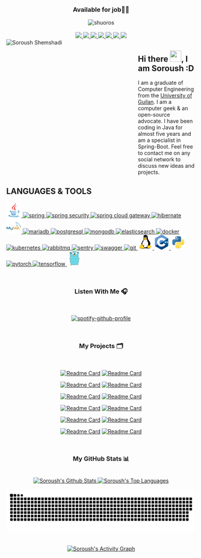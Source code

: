 <div align="center">
    <h3>
        Available for job👨‍💻
    </h3>
    <img src="https://komarev.com/ghpvc/?username=shuoros&label=Profile%20views&color=orange&style=flat" alt="shuoros" /> 
    </br>
    </br>
    <a href="https://www.linkedin.com/in/shuoros/">
      		<img src="https://badgify.thex.solutions/api/badge/link?title=Soroush%20Shemshadi&icon=linkedin&size=s&bg=0072b1" />
    </a>
    <a href="https://www.twitter.com/shuoros/">
      		<img src="https://badgify.thex.solutions/api/badge/link?title=shuoros&icon=twitter&size=s&bg=1d8296" />
    </a>
	<a href="https://stackoverflow.com/story/shuoros">
      		<img src="https://badgify.thex.solutions/api/badge/link?title=Soroush%20Shemshadi%2011121568&icon=stack-overflow&size=s&bg=f48024" />
    </a>
    <a href="https://discord.com/users/shuoros#5896">
      		<img src="https://badgify.thex.solutions/api/badge/link?title=shuoros%235896&icon=discord&size=s&bg=585abf" />
    </a>
    <a href="https://steamcommunity.com/profiles/76561199035818916/">
      		<img src="https://badgify.thex.solutions/api/badge/link?title=shuoros&icon=steam&size=s&bg=2A475E" />
    </a>
    <a href="https://open.spotify.com/user/8eok1ds4tefumj3m7l88ie6t4?si=eSKACvnOS6m37KBypnfn9w&utm_source=copy-link&dl_branch=1">
      		<img src="https://badgify.thex.solutions/api/badge/link?title=My%20Favorite%20Songs&icon=spotify&size=s&bg=1ED760" />
    </a>
    <a href="https://shuoros.github.io">
      		<img src="https://badgify.thex.solutions/api/badge/link?title=My%20CV&icon=file&size=s&bg=lavender&color=white" />
    </a>
</div>

<img align="left" width="350" height="350" alt="Soroush Shemshadi" src="https://user-images.githubusercontent.com/45015114/180130098-ecb91fe6-6cf9-4f00-9f7c-48c342cd44eb.svg"/>

<h2>Hi there <img src="https://raw.githubusercontent.com/MartinHeinz/MartinHeinz/master/wave.gif" width=30px, height=30px />, I am Soroush :D</h2>

I am a graduate of Computer Engineering from the [University of Guilan](https://guilan.ac.ir/en/home). I am a computer geek & an open-source advocate. I have been coding in Java for almost five years and am a specialist in Spring-Boot. Feel free to contact me on any social network to discuss new ideas and projects.

## LANGUAGES & TOOLS

<p align="left">
    <a href="https://www.java.com" target="_blank"> 
        <img src="https://raw.githubusercontent.com/devicons/devicon/master/icons/java/java-original.svg" alt="java" width="40" height="40"/> 
    </a> 
    <a href="https://spring.io/" target="_blank"> 
        <img src="https://user-images.githubusercontent.com/45015114/180040979-fadaf376-014f-477e-946c-7f359cd31d52.png" alt="spring" width="40" height="40"/> 
    </a> 
    <a href="https://spring.io/projects/spring-security" target="_blank"> 
        <img src="https://user-images.githubusercontent.com/45015114/180132794-263309e5-23b1-4d7a-8acc-a28b42b2cbf1.png" alt="spring security" width="40" height="40"/> 
    </a>
    <a href="https://spring.io/projects/spring-cloud-gateway" target="_blank"> 
        <img src="https://user-images.githubusercontent.com/45015114/180133638-4e8591ca-aee8-4222-8994-792508bfd557.png" alt="spring cloud gateway" width="40" height="40"/> 
    </a>
    <a href="https://hibernate.org/" target="_blank"> 
        <img src="https://user-images.githubusercontent.com/45015114/180132140-39f225c8-57a5-40d2-bf6a-130ab40bfd62.svg" alt="hibernate" width="40" height="40"/> 
    </a> 
    <a href="https://www.mysql.com/" target="_blank"> 
        <img src="https://raw.githubusercontent.com/devicons/devicon/master/icons/mysql/mysql-original-wordmark.svg" alt="mysql" width="40" height="40"/> 
    </a> 
    <a href="https://mariadb.org/" target="_blank"> 
        <img src="https://user-images.githubusercontent.com/45015114/180131655-f8520b8d-8505-4c88-9233-de01425d9dc2.png" alt="mariadb" width="40" height="40"/> 
    </a> 
    <a href="https://www.postgresql.org/" target="_blank"> 
        <img src="https://user-images.githubusercontent.com/45015114/180042076-baf2a571-771f-4ec9-9ca0-057333fb9614.png" alt="postgresql" width="40" height="40"/> 
    </a> 
    <a href="https://www.mongodb.com/" target="_blank"> 
        <img src="https://user-images.githubusercontent.com/45015114/180130951-e24b0d8e-f69d-48a6-9f72-d2fab9f4c126.png" alt="mongodb" width="40" height="40"/> 
    </a> 
    <a href="https://www.elastic.co/" target="_blank"> 
        <img src="https://user-images.githubusercontent.com/45015114/180133836-61468f9e-2b9c-4137-b872-e5c275cfc370.png" alt="elasticsearch" width="40" height="40"/> 
    </a> 
    <a href="https://www.docker.com/" target="_blank"> 
        <img src="https://user-images.githubusercontent.com/45015114/180131267-df9a13c0-ad6b-403a-9caf-0acc3af39854.png" alt="docker" width="40" height="40"/> 
    </a> 
    <a href="https://kubernetes.io/" target="_blank"> 
        <img src="https://user-images.githubusercontent.com/45015114/180131774-1bd4306b-d8c0-49e6-b36b-96079940e4c7.png" alt="kubernetes" width="40" height="40"/> 
    </a> 
    <a href="https://www.rabbitmq.com/" target="_blank"> 
        <img src="https://user-images.githubusercontent.com/45015114/180131946-1d605e73-0db0-4985-a67c-a4622350e378.png" alt="rabbitmq" width="40" height="40"/> 
    </a> 
    <a href="https://sentry.io/" target="_blank"> 
        <img src="https://user-images.githubusercontent.com/45015114/180134321-52cb5f20-9e6b-41b4-8245-10fc32b62eb0.png" alt="sentry" width="40" height="40"/> 
    </a>
    <a href="https://swagger.io/" target="_blank"> 
        <img src="https://user-images.githubusercontent.com/45015114/180134387-aa942e52-b4bc-4740-b668-10759198994b.png" alt="swagger" width="40" height="40"/> 
    </a>
    <a href="https://git-scm.com/" target="_blank"> 
        <img src="https://www.vectorlogo.zone/logos/git-scm/git-scm-icon.svg" alt="git" width="40" height="40"/> 
    </a> 
    <a href="https://www.linux.org/" target="_blank"> 
        <img src="https://raw.githubusercontent.com/devicons/devicon/master/icons/linux/linux-original.svg" alt="linux" width="40" height="40"/> 
    </a> 
    <a href="https://cplusplus.com/" target="_blank"> 
        <img src="https://raw.githubusercontent.com/devicons/devicon/master/icons/cplusplus/cplusplus-original.svg" alt="cplusplus" width="40" height="40"/> 
    </a> 
    <a href="https://www.python.org" target="_blank"> 
        <img src="https://raw.githubusercontent.com/devicons/devicon/master/icons/python/python-original.svg" alt="python" width="40" height="40"/> 
    </a> 
    <a href="https://pytorch.org/" target="_blank"> 
        <img src="https://www.vectorlogo.zone/logos/pytorch/pytorch-icon.svg" alt="pytorch" width="40" height="40"/> 
    </a> 
    <a href="https://www.tensorflow.org" target="_blank"> 
        <img src="https://www.vectorlogo.zone/logos/tensorflow/tensorflow-icon.svg" alt="tensorflow" width="40" height="40"/> 
    </a> 
    <a href="https://golang.org" target="_blank"> 
        <img src="https://raw.githubusercontent.com/devicons/devicon/master/icons/go/go-original.svg" alt="go" width="40" height="40"/> 
    </a> 
</p>

<br/>

<div align="center">
    <h3>Listen With Me 🎧</h3>
</div>
<br/>

<div align="center">
    
[![spotify-github-profile](https://spotify-github-profile.vercel.app/api/view?uid=31ycl27hmhtxniscnagdkknh7nw4&cover_image=true&theme=novatorem&bar_color=ff6600&bar_color_cover=false)](https://spotify-github-profile.vercel.app/api/view?uid=31ycl27hmhtxniscnagdkknh7nw4&redirect=true)
    
</div>
<br/>
<div align="center">
    <h3>My Projects 🗂</h3>
    <br/>
    
[![Readme Card](https://github-readme-stats.vercel.app/api/pin/?username=shuoros&repo=badgify&theme=slateorange&hide_border=true)](https://github.com/shuoros/badgify)
[![Readme Card](https://github-readme-stats.vercel.app/api/pin/?username=shuoros&repo=ecommercy&theme=slateorange&hide_border=true)](https://github.com/shuoros/ecommercy)

[![Readme Card](https://github-readme-stats.vercel.app/api/pin/?username=smoothy-project&repo=smoothy&theme=slateorange&hide_border=true)](https://github.com/smoothy-project/smoothy)
[![Readme Card](https://github-readme-stats.vercel.app/api/pin/?username=shuoros&repo=do-it-bot&theme=slateorange&hide_border=true)](https://github.com/shuoros/do-it-bot)

[![Readme Card](https://github-readme-stats.vercel.app/api/pin/?username=shuoros&repo=pepe-party&theme=slateorange&hide_border=true)](https://github.com/shuoros/pepe-party)
[![Readme Card](https://github-readme-stats.vercel.app/api/pin/?username=shuoros&repo=numj&theme=slateorange&hide_border=true)](https://github.com/shuoros/NumJ)

[![Readme Card](https://github-readme-stats.vercel.app/api/pin/?username=shuoros&repo=jterminal&theme=slateorange&hide_border=true)](https://github.com/shuoros/jterminal)
[![Readme Card](https://github-readme-stats.vercel.app/api/pin/?username=shuoros&repo=Bomberman&theme=slateorange&hide_border=true)](https://github.com/shuoros/Bomberman)


[![Readme Card](https://github-readme-stats.vercel.app/api/pin/?username=shuoros&repo=leetcodehub&theme=slateorange&hide_border=true)](https://github.com/shuoros/leetcodehub)
[![Readme Card](https://github-readme-stats.vercel.app/api/pin/?username=shuoros&repo=being-a-programmer&theme=slateorange&hide_border=true)](https://github.com/shuoros/being-a-programmer)

[![Readme Card](https://github-readme-stats.vercel.app/api/pin/?username=shuoros&repo=enigma&theme=slateorange&hide_border=true)](https://github.com/shuoros/enigma)
[![Readme Card](https://github-readme-stats.vercel.app/api/pin/?username=shuoros&repo=software-engineering-101&theme=slateorange&hide_border=true)](https://github.com/shuoros/software-engineering-101)
    
</div>
    
<br/>  
<div align="center">
<h3>My GitHub Stats 📊</h3>
    <br/>
    <a href="#">
        <img alt="Soroush's Github Stats" src="https://github-readme-stats.vercel.app/api?username=shuoros&show_icons=true&include_all_commits=true&count_private=true&theme=slateorange&hide_border=true" height="200"/>
    </a>
    <a href="#">
        <img alt="Soroush's Top Languages" src="https://github-readme-stats.vercel.app/api/top-langs/?username=shuoros&langs_count=10&layout=compact&theme=slateorange&hide_border=true&hide=jupyter%20notebook" height="200"/>
    </a>
</div>
    
</div>
<br/>
<div align="center"> 
    <img src="https://raw.githubusercontent.com/shuoros/shuoros/output/github-contribution-grid-snake-orange.svg#gh-dark-mode-only" />
</div>
<br/><br/>
<div align="center">
    <a href="#">
        <img alt="Soroush's Activity Graph" src="https://activity-graph.herokuapp.com/graph?username=shuoros&custom_title=Soroush's%20Contribution%20Graph&bg_color=0D1117&color=ff9631&line=FFFFFF&point=ff9631&hide_border=true" />
    </a>
<div>
